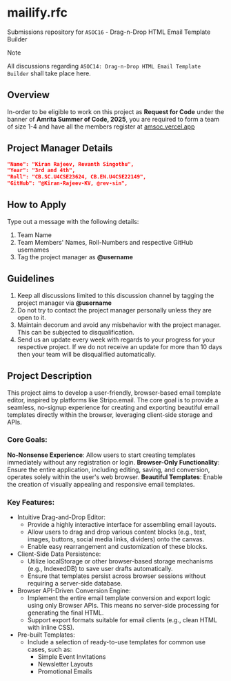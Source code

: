 # mailify.rfc
Submissions repository for `ASOC16` - Drag-n-Drop HTML Email Template Builder

> [!NOTE]
All discussions regarding `ASOC14: Drag-n-Drop HTML Email Template Builder` shall take place here.

## Overview
In-order to be eligible to work on this project as **Request for Code** under the banner of **Amrita Summer of Code, 2025**, you are required to form a team of size 1-4 and have all the members register at [amsoc.vercel.app](https://amsoc.vercel.app)

## Project Manager Details
```json
"Name": "Kiran Rajeev, Revanth Singothu",
"Year": "3rd and 4th",
"Roll": "CB.SC.U4CSE23624, CB.EN.U4CSE22149",
"GitHub": "@Kiran-Rajeev-KV, @rev-sin",
```

## How to Apply
Type out a message with the following details:
1. Team Name
2. Team Members' Names, Roll-Numbers and respective GitHub usernames
3. Tag the project manager as **@username**

## Guidelines
1. Keep all discussions limited to this discussion channel by tagging the project manager via **@username**
2. Do not try to contact the project manager personally unless they are open to it.
4. Maintain decorum and avoid any misbehavior with the project manager. This can be subjected to disqualification.
5. Send us an update every week with regards to your progress for your respective project. If we do not receive an update for more than 10 days then your team will be disqualified automatically.

## Project Description
This project aims to develop a user-friendly, browser-based email template editor, inspired by platforms like Stripo.email. The core goal is to provide a seamless, no-signup experience for creating and exporting beautiful email templates directly within the browser, leveraging client-side storage and APIs.

### Core Goals:
**No-Nonsense Experience**: Allow users to start creating templates immediately without any registration or login.
**Browser-Only Functionality**: Ensure the entire application, including editing, saving, and conversion, operates solely within the user's web browser.
**Beautiful Templates**: Enable the creation of visually appealing and responsive email templates.

### Key Features:
- Intuitive Drag-and-Drop Editor:
    - Provide a highly interactive interface for assembling email layouts.
    - Allow users to drag and drop various content blocks (e.g., text, images, buttons, social media links, dividers) onto the canvas.
    - Enable easy rearrangement and customization of these blocks.
- Client-Side Data Persistence:
    - Utilize localStorage or other browser-based storage mechanisms (e.g., IndexedDB) to save user drafts automatically.
    - Ensure that templates persist across browser sessions without requiring a server-side database.
- Browser API-Driven Conversion Engine:
    - Implement the entire email template conversion and export logic using only Browser APIs. This means no server-side processing for generating the final HTML.
    - Support export formats suitable for email clients (e.g., clean HTML with inline CSS).
- Pre-built Templates:
    - Include a selection of ready-to-use templates for common use cases, such as:
        - Simple Event Invitations
        - Newsletter Layouts
        - Promotional Emails
